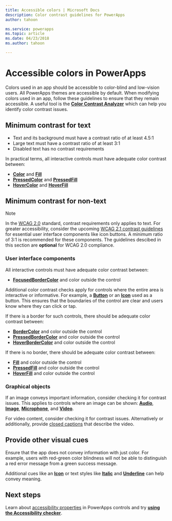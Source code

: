 ```yaml
---
title: Accessible colors | Microsoft Docs
description: Color contrast guidelines for PowerApps
author: tahoon

ms.service: powerapps
ms.topic: article
ms.date: 04/23/2018
ms.author: tahoon

---
```

# Accessible colors in PowerApps
Colors used in an app should be accessible to color-blind and low-vision users. All PowerApps themes are accessible by default. When modifying colors used in an app, follow these guidelines to ensure that they remain accessible. A useful tool is the **[Color Contrast Analyzer](https://developer.paciellogroup.com/resources/contrastanalyser/)** which can help you identify color contrast issues.

## Minimum contrast for text
* Text and its background must have a contrast ratio of at least 4.5:1
* Large text must have a contrast ratio of at least 3:1
* Disabled text has no contrast requirements

In practical terms, all interactive controls must have adequate color contrast between:
* **[Color](controls/properties-color-border.md)** and **[Fill](controls/properties-color-border.md)**
* **[PressedColor](controls/properties-color-border.md)** and **[PressedFill](controls/properties-color-border.md)**
* **[HoverColor](controls/properties-color-border.md)** and **[HoverFill](controls/properties-color-border.md)**

## Minimum contrast for non-text

> [!NOTE]
> In the [WCAG 2.0](https://www.w3.org/TR/UNDERSTANDING-WCAG20/visual-audio-contrast-contrast.html) standard, contrast requirements only applies to text. For greater accessibility, consider the upcoming [WCAG 2.1 contrast guidelines](https://www.w3.org/TR/WCAG21/#non-text-contrast) for essential user interface components like icon buttons. A minimum ratio of 3:1 is recommended for these components. The guidelines descibed in this section are **optional** for WCAG 2.0 compliance.

### User interface components
All interactive controls must have adequate color contrast between:
* **[FocusedBorderColor](controls/properties-color-border.md)** and color outside the control

Additional color contrast checks apply for controls where the entire area is interactive or informative. For example, a **[Button](controls/control-button.md)** or an **[Icon](controls/control-shapes-icons.md)** used as a button. This ensures that the boundaries of the control are clear and users know where they can click or tap.

If there is a border for such controls, there should be adequate color contrast between:
* **[BorderColor](controls/properties-color-border.md)** and color outside the control
* **[PressedBorderColor](controls/properties-color-border.md)** and color outside the control
* **[HoverBorderColor](controls/properties-color-border.md)** and color outside the control

If there is no border, there should be adequate color contrast between:
* **[Fill](controls/properties-color-border.md)** and color outside the control
* **[PressedFill](controls/properties-color-border.md)** and color outside the control
* **[HoverFill](controls/properties-color-border.md)** and color outside the control

### Graphical objects
If an image conveys important information, consider checking it for contrast issues. This applies to controls where an image can be shown: **[Audio](controls/control-audio-video.md)**, **[Image](controls/control-image.md)**, **[Microphone](controls/control-microphone.md)**, and **[Video](controls/control-audio-video.md)**.

For video content, consider checking it for contrast issues. Alternatively or additionally, provide [closed captions](controls/control-audio-video.md) that describe the video.

## Provide other visual cues
Ensure that the app does not convey information with just color. For example, users with red-green color blindness will not be able to distinguish a red error message from a green success message.

Additional cues like an **[Icon](controls/control-shapes-icons.md)** or text styles like **[Italic](controls/properties-text.md)** and **[Underline](controls/properties-text.md)** can help convey meaning.

## Next steps
Learn about [accessibility properties](controls/properties-accessibility.md) in PowerApps controls and try **[using the Accessibility checker](accessibility-checker.md)**.
